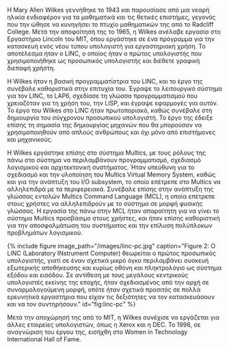 Η Mary Allen Wilkes γεννήθηκε το 1943 και παρουσίασε από μια νεαρή ηλικία ενδιαφέρον για τα μαθηματικά και τις θετικές επιστήμες, γεγονός που την ώθησε να κυνηγήσει το πτυχίο μαθηματικών της από το Radcliff College. Μετά την αποφοίτησή της το 1965, η Wilkes ανέλαβε εργασία στο Εργαστήριο Lincoln του MIT, όπου εργάστηκε σε ένα πρόγραμμα για την κατασκευή ενός νέου τύπου υπολογιστή για εργαστηριακή χρήση. Το αποτέλεσμα ήταν ο LINC, ο οποίος ήταν ο πρώτος υπολογιστής που χρησιμοποιήθηκε ως προσωπικός υπολογιστής και διέθετε γραφική διεπαφή χρήστη.

Η Wilkes ήταν η βασική προγραμματίστρια του LINC, και το έργο της συνέβαλε καθοριστικά στην επιτυχία του. Έγραψε το λειτουργικό σύστημα για τον LINC, το LAP6, σχεδίασε τη γλώσσα προγραμματισμού που χρειαζόταν για τη χρήση του, την LISP, και έγραψε εφαρμογές για αυτόν.
Το έργο του Wilkes στο LINC ήταν πρωτοποριακό, καθώς συνέβαλε στη δημιουργία του σύγχρονου προσωπικού υπολογιστή. Το έργο της έδειξε επίσης τη σημασία της δημιουργίας μηχανών που θα μπορούσαν να χρησιμοποιηθούν από απλούς ανθρώπους και όχι μόνο από επιστήμονες και μηχανικούς.

<!--{% include figure image_path="/images/lisp.png" caption="Figure 1: Η LISP σχεδιάστηκε στα τέλη της δεκαετίας του 1950 για να αντιμετωπίσει τις προκλήσεις της έρευνας για την τεχνητή νοημοσύνη και γρήγορα έγινε μια δημοφιλής γλώσσα για συμβολικούς υπολογισμούς και γλωσσική επεξεργασία." id="fig:lisp" %} -->

Η Wilkes εργάστηκε επίσης στο σύστημα Multics, με τους ρόλους της πάνω στο σύστημα να περιλαμβάνουν προγραμματισμό, σχεδιασμό λογισμικού και αρχιτεκτονική συστήματος. Ήταν υπεύθυνη για το σχεδιασμό και την υλοποίηση του Multics Virtual Memory System, καθώς και για την ανάπτυξη του I/O subsystem, το οποίο επέτρεπε στο Multics να αλληλεπιδρά με τα περιφερειακά. Συνέβαλε επίσης στην ανάπτυξη της γλώσσας εντολών Multics Command Language (MCL), η οποία επέτρεπε στους χρήστες να αλληλεπιδρούν με το σύστημα σε μορφή φυσικής γλώσσας. Η εργασία της πάνω στην MCL ήταν απαραίτητη για να γίνει το σύστημα Multics προσβάσιμο στους χρήστες, και ήταν επίσης καθοριστική για την αποσφαλμάτωση του συστήματος και την επίλυση πολύπλοκων προβλημάτων λογισμικού.

{% include figure image_path="/images/linc-pc.jpg" caption="Figure 2: O LINC (Laboratory INstrument Computer) θεωρείται ο πρώτος προσωπικός υπολογιστής, γιατί σε έναν σχετικά μικρό όγκο περιλαμβάνει συσκευή εξωτερικής αποθήκευσης και κυρίως οθόνη και πληκτρολόγιο ως σύστημα εξόδου και εισόδου. Σε αντίθεση με τους μεγάλους κεντρικούς υπολογιστές εκείνης της εποχής, ήταν σχεδιασμένος από την αρχή σε συναρμολογούμενη μορφή, οπότε ήταν σχετικά προσιτός σε πολλά ερευνητικά εργαστήρια που είχαν τις δεξιότητες να τον κατασκευάσουν και να τον συντηρήσουν." id="fig:linc-pc" %}

Μετά την αποχώρησή της από το MIT, η Wilkes συνέχισε να εργάζεται για άλλες εταιρείες υπολογιστών, όπως η Xerox και η DEC. Το 1998, σε αναγνώριση του έργου της, εισήχθη στο Women in Technology International Hall of Fame.

<!-- [^1]: fig:lisp -->

[^1]: fig:linc-pc

